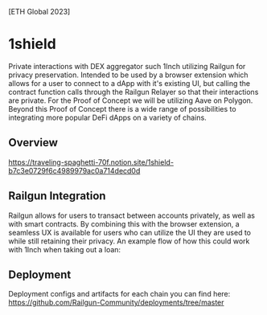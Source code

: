 [ETH Global 2023]

# 1shield
Private interactions with DEX aggregator such 1Inch utilizing Railgun for privacy preservation. Intended to be used by a browser extension which allows for a user to connect to a dApp with it's existing UI, but calling the contract function calls through the Railgun Relayer so that their interactions are private. For the Proof of Concept we will be utilizing Aave on Polygon. Beyond this Proof of Concept there is a wide range of possibilities to integrating more popular DeFi dApps on a variety of chains.

## Overview
https://traveling-spaghetti-70f.notion.site/1shield-b7c3e0729f6c4989979ac0a714decd0d


## Railgun Integration
Railgun allows for users to transact between accounts privately, as well as with smart contracts. By combining this with the browser extension, a seamless UX is available for users who can utilize the UI they are used to while still retaining their privacy. An example flow of how this could work with 1Inch when taking out a loan:

## Deployment
Deployment configs and artifacts for each chain you can find here: https://github.com/Railgun-Community/deployments/tree/master